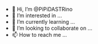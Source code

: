 - 👋 Hi, I’m @PiPiDASTRino
- 👀 I’m interested in ...
- 🌱 I’m currently learning ...
- 💞️ I’m looking to collaborate on ...
- 📫 How to reach me ...

<!---
PiPiDASTRino/PiPiDASTRino is a ✨ special ✨ repository because its `README.md` (this file) appears on your GitHub profile.
You can click the Preview link to take a look at your changes.
--->
